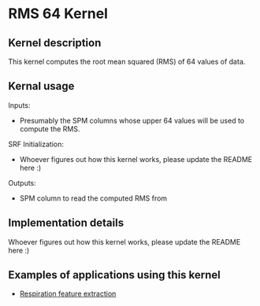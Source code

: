 # RMS 64 Kernel

## Kernel description

This kernel computes the root mean squared (RMS) of 64 values of data.

## Kernal usage

Inputs:
* Presumably the SPM columns whose upper 64 values will be used to compute the RMS.

SRF Initialization:
* Whoever figures out how this kernel works, please update the README here :)

Outputs:
* SPM column to read the computed RMS from

## Implementation details

Whoever figures out how this kernel works, please update the README here :)

## Examples of applications using this kernel

* [Respiration feature extraction](https://eslgit.epfl.ch/esl/architectures-and-systems/accelerators/cgra/vwr2a_kernel_examples/-/tree/main/rsp_features_extraction/src/rsp_features.c)

